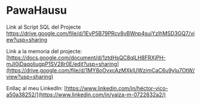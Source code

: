 # PawaHausu
Link al Script SQL del Projecte 
https://drive.google.com/file/d/1EyP5B79PRcv8vBWnp4suiYzlhMSD3GQ7/view?usp=sharing

Link a la memoria del projecte:
[https://docs.google.com/document/d/1ztdHsQC8qlLH8FRXjPH-mJI0jDaqoliugpP1SV28r0E/edit?usp=sharing](https://drive.google.com/file/d/1MY8oOvxcAzMXklUWzimCaC6u9ylu7OtW/view?usp=sharing)

Enllaç al meu LinkedIn:
[https://www.linkedin.com/in/héctor-vico-a50a38252/](https://www.linkedin.com/in/yaiza-m-0722632a2/)

